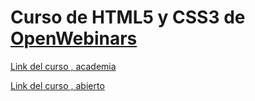 # Curso de HTML5 y CSS3 de [OpenWebinars](https://openwebinars.net/)

[Link del curso , academia](https://openwebinars.net/academia/portada/html5-css3/)

[Link del curso , abierto](https://openwebinars.net/cursos/html5-css3/)
